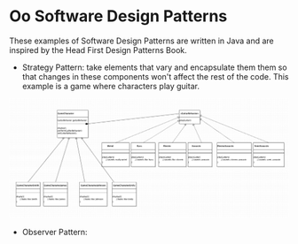 # Oo Software Design Patterns
These examples of Software Design Patterns are written in Java and are inspired by the Head First Design Patterns Book. 

* Strategy Pattern: take elements that vary and encapsulate them them so that changes in these components won't affect the rest of the code. This example is a game where characters play guitar.

![Strategy Pattern UML - Guitar Player Game](docs/Strategy-UML.png) 

* Observer Pattern: